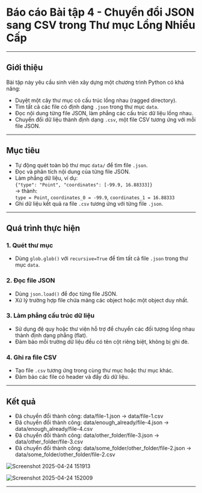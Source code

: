 # Báo cáo Bài tập 4 - Chuyển đổi JSON sang CSV trong Thư mục Lồng Nhiều Cấp


---

## Giới thiệu

Bài tập này yêu cầu sinh viên xây dựng một chương trình Python có khả năng:

- Duyệt một cây thư mục có cấu trúc lồng nhau (ragged directory).
- Tìm tất cả các file có định dạng `.json` trong thư mục `data`.
- Đọc nội dung từng file JSON, làm phẳng các cấu trúc dữ liệu lồng nhau.
- Chuyển đổi dữ liệu thành định dạng `.csv`, một file CSV tương ứng với mỗi file JSON.

---

## Mục tiêu

- Tự động quét toàn bộ thư mục `data/` để tìm file `.json`.
- Đọc và phân tích nội dung của từng file JSON.
- Làm phẳng dữ liệu, ví dụ:  
  `{"type": "Point", "coordinates": [-99.9, 16.88333]}`  
  → thành:  
  `type = Point`, `coordinates_0 = -99.9`, `coordinates_1 = 16.88333`
- Ghi dữ liệu kết quả ra file `.csv` tương ứng với từng file `.json`.

---

## Quá trình thực hiện

### 1. Quét thư mục
- Dùng `glob.glob()` với `recursive=True` để tìm tất cả file `.json` trong thư mục `data`.

### 2. Đọc file JSON
- Dùng `json.load()` để đọc từng file JSON.
- Xử lý trường hợp file chứa mảng các object hoặc một object duy nhất.

### 3. Làm phẳng cấu trúc dữ liệu
- Sử dụng đệ quy hoặc thư viện hỗ trợ để chuyển các đối tượng lồng nhau thành định dạng phẳng (flat).
- Đảm bảo mỗi trường dữ liệu đều có tên cột riêng biệt, không bị ghi đè.

### 4. Ghi ra file CSV
- Tạo file `.csv` tương ứng trong cùng thư mục hoặc thư mục khác.
- Đảm bảo các file có header và đầy đủ dữ liệu.

---

## Kết quả

- Đã chuyển đổi thành công: data/file-1.json → data/file-1.csv
- Đã chuyển đổi thành công: data/enough_already/file-4.json → data/enough_already/file-4.csv
- Đã chuyển đổi thành công: data/other_folder/file-3.json → data/other_folder/file-3.csv
- Đã chuyển đổi thành công: data/some_folder/other_folder/file-2.json → data/some_folder/other_folder/file-2.csv

![Screenshot 2025-04-24 151913](https://github.com/user-attachments/assets/d663daa7-4d39-4ad9-9544-b3510efd7bd2)

![Screenshot 2025-04-24 152009](https://github.com/user-attachments/assets/0af8fe16-d919-49c8-a039-a9fb4d5e6d20)

---

